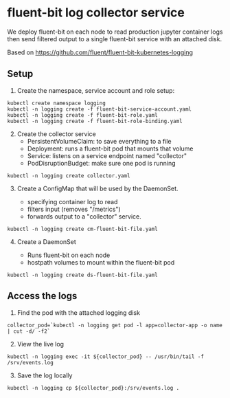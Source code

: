 # fluent-bit log collector service

We deploy fluent-bit on each node to read production jupyter container logs
then send filtered output to a single fluent-bit service with an attached disk.

Based on https://github.com/fluent/fluent-bit-kubernetes-logging

## Setup

1. Create the namespace, service account and role setup:

```
kubectl create namespace logging
kubectl -n logging create -f fluent-bit-service-account.yaml
kubectl -n logging create -f fluent-bit-role.yaml
kubectl -n logging create -f fluent-bit-role-binding.yaml
```

2. Create the collector service
	- PersistentVolumeClaim: to save everything to a file
	- Deployment: runs a fluent-bit pod that mounts that volume
	- Service: listens on a service endpoint named "collector"
	- PodDisruptionBudget: make sure one pod is running

```
kubectl -n logging create collector.yaml
```

3. Create a ConfigMap that will be used by the DaemonSet.

	- specifying container log to read
	- filters input (removes "/metrics")
	- forwards output to a "collector" service.

```
kubectl -n logging create cm-fluent-bit-file.yaml
```

4. Create a DaemonSet

	- Runs fluent-bit on each node
	- hostpath volumes to mount within the fluent-bit pod

```
kubectl -n logging create ds-fluent-bit-file.yaml
```


## Access the logs

1. Find the pod with the attached logging disk
```
collector_pod=`kubectl -n logging get pod -l app=collector-app -o name | cut -d/ -f2`
```

2. View the live log
```
kubectl -n logging exec -it ${collector_pod} -- /usr/bin/tail -f /srv/events.log
```

3. Save the log locally
```
kubectl -n logging cp ${collector_pod}:/srv/events.log .
```
